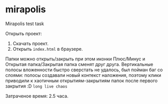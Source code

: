 # mirapolis
Mirapolis test task

Открыть проект:
1. Скачать проект.
2. Открыть `index.html` в браузере.

Папки можно открыть/закрыть при этом иконки Плюс/Минус и Открытая папка/Закрытая папка сменят друг друга. 
Вертикальные полосы вложенности быстро сверстать не удалось, был пойман баг со слоями: полосы создавали новый контекст наложения, поэтому клики приводили к хаотичным открытиям-закрытиям папок после первого закрытия :D `long live chaos`

Затраченое время: 2.5 часа.
